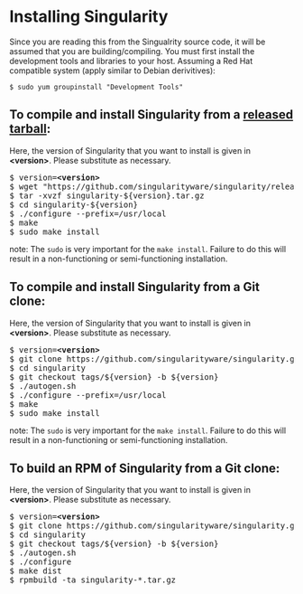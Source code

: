 # Installing Singularity

Since you are reading this from the Singualrity source code, it will be
assumed that you are building/compiling. You must first
install the development tools and libraries to your host. Assuming a Red
Hat compatible system (apply similar to Debian derivitives):

```
$ sudo yum groupinstall "Development Tools"
```


## To compile and install Singularity from a [released tarball](https://github.com/singularityware/singularity/blob/master/.travis.yml):
Here, the version of Singularity that you want to install is given in <b>&lt;version&gt;</b>.  Please substitute as necessary.  
<pre>
$ version=<b>&lt;version&gt;</b>
$ wget "https://github.com/singularityware/singularity/releases/download/${version}/singularity-${version}.tar.gz"
$ tar -xvzf singularity-${version}.tar.gz
$ cd singularity-${version}
$ ./configure --prefix=/usr/local
$ make
$ sudo make install
</pre>

note: The `sudo` is very important for the `make install`. Failure to do this
will result in a non-functioning or semi-functioning installation.

## To compile and install Singularity from a Git clone:
Here, the version of Singularity that you want to install is given in <b>&lt;version&gt;</b>.  Please substitute as necessary.  
<pre>
$ version=<b>&lt;version&gt;</b>
$ git clone https://github.com/singularityware/singularity.git
$ cd singularity
$ git checkout tags/${version} -b ${version}
$ ./autogen.sh
$ ./configure --prefix=/usr/local
$ make
$ sudo make install
</pre>

note: The `sudo` is very important for the `make install`. Failure to do this
will result in a non-functioning or semi-functioning installation.

## To build an RPM of Singularity from a Git clone:
Here, the version of Singularity that you want to install is given in <b>&lt;version&gt;</b>.  Please substitute as necessary.  
<pre>
$ version=<b>&lt;version&gt;</b>
$ git clone https://github.com/singularityware/singularity.git
$ cd singularity
$ git checkout tags/${version} -b ${version}
$ ./autogen.sh
$ ./configure
$ make dist
$ rpmbuild -ta singularity-*.tar.gz
</pre>
